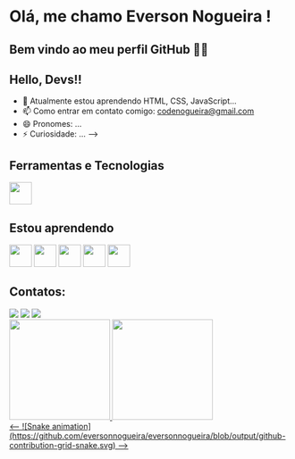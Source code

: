 # Olá, me chamo Everson Nogueira ! 
## Bem vindo ao meu perfil GitHub 👋👋
## Hello, Devs!!

- 📔 Atualmente estou aprendendo HTML, CSS, JavaScript...
- 📫 Como entrar em contato comigo: codenogueira@gmail.com
- 😄 Pronomes: ...
- ⚡ Curiosidade: ...
-->

## Ferramentas e Tecnologias

<img src="https://cdn.jsdelivr.net/gh/devicons/devicon/icons/git/git-original.svg" width="40" height="40"/> 


## Estou aprendendo

<img src="https://cdn.jsdelivr.net/gh/devicons/devicon/icons/linux/linux-original.svg" width="40" height="40"/> <img src="https://cdn.jsdelivr.net/gh/devicons/devicon/icons/ubuntu/ubuntu-plain.svg" width="40" height="40"/> <img src="https://cdn.jsdelivr.net/gh/devicons/devicon/icons/html5/html5-original.svg" width="40" height="40" /> <img src="https://cdn.jsdelivr.net/gh/devicons/devicon/icons/css3/css3-original.svg" width="40" height="40" />  <img src="https://cdn.jsdelivr.net/gh/devicons/devicon/icons/javascript/javascript-original.svg" width="40" height="40" />

## Contatos:

<div>
<a href="https://instagram.com/everson_nogueira" target="_blank"><img src="https://img.shields.io/badge/-Instagram-%23E4405F?style=for-the-badge&logo=instagram&logoColor=white" target="_blank"></a>
<a href = "mailto:codenogueira@gmail.com"><img src="https://img.shields.io/badge/Gmail-D14836?style=for-the-badge&logo=gmail&logoColor=white" target="_blank"></a>
<a href="https://www.linkedin.com/in/everson-nogueira" target="_blank"><img src="https://img.shields.io/badge/-LinkedIn-%230077B5?style=for-the-badge&logo=linkedin&logoColor=white" target="_blank"></a>   
</div>

<div>
<a href="https://github.com/seu-usuário-aqui">
<img height="180em" src="https://github-readme-stats.vercel.app/api/top-langs/?username=eversonnogueira&layout=compact&langs_count=7&theme=dracula"/>
<img height="180em" src="https://github-readme-stats.vercel.app/api?username=eversonnogueira&show_icons=true&theme=dracula&include_all_commits=true&count_private=true"/>
</div>
<--
![Snake animation](https://github.com/eversonnogueira/eversonnogueira/blob/output/github-contribution-grid-snake.svg)
-->
